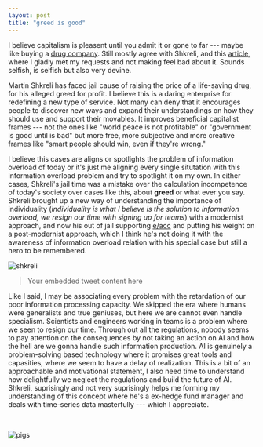 ```yaml
---
layout: post
title: "greed is good"
---
```


I believe capitalism is pleasent until you admit it or gone to far --- maybe like buying a [drug company][daraprim]. Still mostly agree with Shkreli, and this [article][article], where I gladly met my requests and not making feel bad about it. Sounds selfish, is selfish but also very devine.

Martin Shkreli has faced jail cause of raising the price of a life-saving drug, for his alleged greed for profit. I believe this is a daring enterprise for redefining a new type of service. Not many can deny that it encourages people to discover new ways and expand their understandings on how they should use and support their movables. It improves beneficial capitalist frames --- not the ones like "world peace is not profitable" or "government is good until is bad" but more free, more subjective and more creative frames like "smart people should win, even if they're wrong."

I believe this cases are aligns or spotlights the problem of information overload of today or it's just me aligning every single situtation with this information overload problem and try to spotlight it on my own. In either cases, Shkreli's jail time was a mistake over the calculation incompetence of today's society over cases like this, about __greed__ or what ever you say. Shkreli brought up a new way of understanding the importance of individuality (*individuality is what I believe is the solution to information overload, we resign our time with signing up for teams*) with a modernist approach, and now his out of jail supporting [e/acc][eacc] and putting his weight on a post-modernist approach, which I think he's not doing it with the awareness of information overload relation with his special case but still a hero to be remembered.

![shkreli](/myblog/images/shkreli.png)

<blockquote class="twitter-tweet">
  <p lang="en" dir="ltr">Your embedded tweet content here</p>
  <!-- Other tweet details -->
</blockquote>
<script async src="https://twitter.com/wagieeacc/status/1724637352239182242" charset="utf-8"></script>


Like I said, I may be associating every problem with the retardation of our poor information processing capacity. We skipped the era where humans were generalists and true geniuses, but here we are cannot even handle specialism. Scientists and engineers working in teams is a problem where we seen to resign our time. Through out all the regulations, nobody seems to pay attention on the consequences by not taking an action on AI and how the hell are we gonna handle such information production. AI is genuinely a problem-solving based technology where it promises great tools and capasities, where we seem to have a delay of realization. This is a bit of an approachable and motivational statement, I also need time to understand how delightfully we neglect the regulations and build the future of AI. Shkreli, suprisingly and not very suprisingly helps me forming my understanding of this concept where he's a ex-hedge fund manager and deals with time-series data masterfully --- which I appreciate.

<br>

![pigs](/myblog/images/pigs.jpg)



























[article]: https://www.washingtonpost.com/news/morning-mix/wp/2015/09/23/pharma-bro-martin-shkreli-and-the-very-american-debate-over-maximizing-profit/
[daraprim]: https://en.wikipedia.org/wiki/Martin_Shkreli
[eacc]:https://geohot.github.io/blog/jekyll/update/2022/12/31/eacc.html